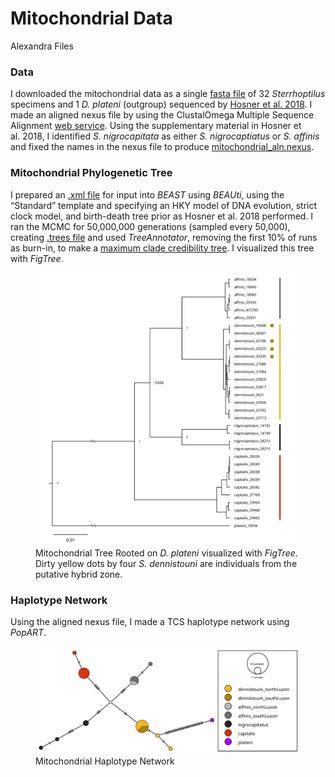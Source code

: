 Mitochondrial Data
================
Alexandra Files

### Data

I downloaded the mitochondrial data as a single [fasta
file](./mitochondrial_rawdata.fasta) of 32 *Sterrhoptilus* specimens and
1 *D. plateni* (outgroup) sequenced by [Hosner et
al. 2018](https://doi.org/10.1007/s10592-018-1085-4). I made an aligned
nexus file by using the ClustalOmega Multiple Sequence Alignment [web
service](https://www.ebi.ac.uk/jdispatcher/msa/clustalo). Using the
supplementary material in Hosner et al. 2018, I identified *S.
nigrocapitata* as either *S. nigrocaptiatus* or *S. affinis* and fixed
the names in the nexus file to produce
[mitochondrial_aln.nexus](./mitochondrial_aln.nexus).

### Mitochondrial Phylogenetic Tree

I prepared an [.xml file](./mitochondrial_data.xml) for input into
*BEAST* using *BEAUti*, using the “Standard” template and specifying an
HKY model of DNA evolution, strict clock model, and birth-death tree
prior as Hosner et al. 2018 performed. I ran the MCMC for 50,000,000
generations (sampled every 50,000), creating [.trees
file](./mitochondrial.trees) and used *TreeAnnotator*, removing the
first 10% of runs as burn-in, to make a [maximum clade credibility
tree](./mitochondrial_ML.tree). I visualized this tree with *FigTree*.

<figure>
<img src="Mitochondrial_ML_Tree.svg"
alt="Mitochondrial Tree Rooted on D. plateni visualized with FigTree. Dirty yellow dots by four S. dennistouni are individuals from the putative hybrid zone." />
<figcaption aria-hidden="true">Mitochondrial Tree Rooted on <em>D.
plateni</em> visualized with <em>FigTree</em>. Dirty yellow dots by four
<em>S. dennistouni</em> are individuals from the putative hybrid
zone.</figcaption>
</figure>

### Haplotype Network

Using the aligned nexus file, I made a TCS haplotype network using
*PopART*.

<figure>
<img src="Mitochondrial_HaplotypeNetwork.svg"
alt="Mitochondrial Haplotype Network" />
<figcaption aria-hidden="true">Mitochondrial Haplotype
Network</figcaption>
</figure>
